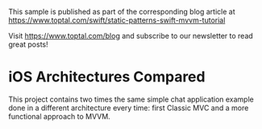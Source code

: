 This sample is published as part of the corresponding blog article at https://www.toptal.com/swift/static-patterns-swift-mvvm-tutorial

Visit https://www.toptal.com/blog and subscribe to our newsletter to read great posts!

# iOS Architectures Compared
This project contains two times the same simple chat application example done in a different architecture every time: first Classic MVC and a more functional approach to MVVM. 
